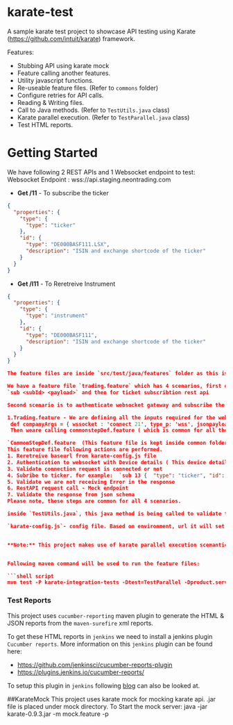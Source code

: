# karate-test
A sample karate test project to showcase API testing using Karate (https://github.com/intuit/karate) framework.

Features:
* Stubbing API using karate mock
* Feature calling another features.
* Utility javascript functions.
* Re-useable feature files. (Refer to `commons` folder)
* Configure retries for API calls.
* Reading & Writing files.
* Call to Java methods. (Refer to `TestUtils.java` class)
* Karate parallel execution. (Refer to `TestParallel.java` class)
* Test HTML reports.

# Getting Started
We have following 2 REST APIs and 1 Websocket endpoint to test:
Websocket Endpoint : wss://api.staging.neontrading.com
* **Get /11** - To subscribe the ticker
```json
{
  "properties": {
    "type": {
      "type": "ticker"
    },
    "id": {
      "type": "DE000BASF111.LSX",
      "description": "ISIN and exchange shortcode of the ticker"
    }
  }
}
```
* **Get /I11** - To Reretreive Instrument
```json
{
  "properties": {
    "type": {
      "type": "instrument"
    },
    "id": {
      "type": "DE000BASF111",
      "description": "ISIN and exchange shortcode of the ticker"
    }
  }
}

The feature files are inside `src/test/java/features` folder as this is the default classpath location.

We have a feature file `trading.feature` which has 4 scenarios, first one is to authenticate websocket gateway and subscribe the request - 
`sub <subId> <payload>` and then for ticket subscribtion rest api

Second scenario is to authenticate websocket gateway and subscribe the request - `sub <subId> <payload>` and then and Retrieve details about a single instrument.

1.Trading.feature - We are defining all the inputs required for the websocket and rest api calls ( include json schema files for each api)
 def companyArgs = { wssocket : 'connect 21', type_p: 'wss', jsonpayload:'../testdata/device.json', subid: '14', typeReq: '{ "type": "ticker", "id": "DE000BASF111.LSX" }', wsschema:'subscriptionschema', path:'11', restschema:'ticketjsonschema' }
 Then weare calling commonstepDef.feature ( which is common for all the api)

`CommonStepDef.feature  (This feature file is kept inside common folder).
This feature file following actions are performed.
1. Reretreive baseurl from karate-config.js file
2. Authentication to websocket with Device details ( This device details is placed as jsonfile in testdata/device.json)
3. Validate connection request is connected or not
4. Subribe to ticker. for example:  `sub 13 {  "type": "ticker", "id": "DE000BASF111.LSX" }`
5. Validate we are not receiving Error in the response
6. RestAPI request call - Mock endpoint
7. Validate the response from json schema
Please note, these steps are common for all 4 scenarios. 

inside `TestUtils.java`, this java method is being called to validate the json schema

`karate-config.js`- config file. Based on environment, url it will set the endpoint. if we are not setting the env then by default it will connect to mock server. 


**Note:** This project makes use of karate parallel execution scemantics which is being defined inside `TestParallel.java`


Following maven command will be used to run the feature files:

```shell script
mvn test -P karate-integration-tests -Dtest=TestParallel -Dproduct.service.base.url=<Actual_URL>
```

### Test Reports

This project uses `cucumber-reporting` maven plugin to generate the HTML & JSON reports from the `maven-surefire` xml reports.

To get these HTML reports in `jenkins` we need to install a jenkins plugin `Cucumber reports`. More information on this `jenkins` plugin can be found here:
* https://github.com/jenkinsci/cucumber-reports-plugin 
* https://plugins.jenkins.io/cucumber-reports/

To setup this plugin in `jenkins` following [blog](https://medium.com/faun/karate-cucumber-reports-integration-in-jenkins-3f0e617c8265) can also be looked at.

##KarateMock
This project uses karate mock for mocking karate api. .jar file is placed under mock directory. 
To Start the mock server:
java -jar karate-0.9.3.jar -m mock.feature -p <portnumber>









